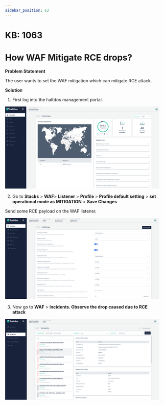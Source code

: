 ```yaml
---
sidebar_position: 63
---
```


# KB: 1063


# How WAF Mitigate RCE drops?

**Problem Statement**

The user wants to set the WAF mitigation which can mitigate RCE attack.

**Solution**

1. First log into the haltdos management portal.

![kb-1063](/img/waf/kb/v2/overview_kb_1063_1.png)

2. Go to **Stacks** > **WAF**> **Listener** > **Profile** > **Profile default setting** > **set operational mode as MITIGATION** > **Save Changes**

Send some RCE payload on the WAF listener.

![kb-1063](/img/waf/kb/v2/settings_kb_1063_2.png)

3. Now go to **WAF** > **Incidents. Observe the drop caused due to RCE attack**

![kb-1063](/img/waf/kb/v2/incidents_kb_1063_3.png)







